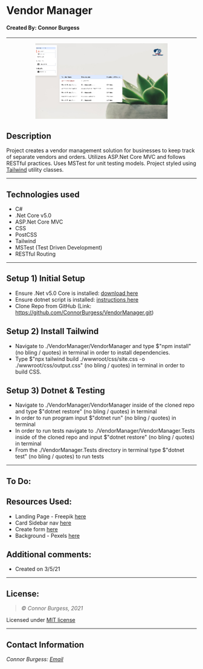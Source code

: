# Vendor Manager
#### Created By: Connor Burgess 
* * *
<p align="center"><img src="VendorManager/wwwroot/assets/images/thumb.jpg" alt="Vendor Manager"
	title="Vendor Manager" width="350" height="200"></p>

## Description  
Project creates a vendor management solution for businesses to keep track of separate vendors and orders. Utilizes ASP.Net Core MVC and follows RESTful practices. Uses MSTest for unit testing models. Project styled using [Tailwind](https://tailwindcss.com/) utility classes.

* * *

## Technologies used
* C#
* .Net Core v5.0
* ASP.Net Core MVC
* CSS
* PostCSS
* Tailwind
* MSTest (Test Driven Development)
* RESTful Routing

* * *

## Setup 1) Initial Setup
* Ensure .Net v5.0 Core is installed: [download here](https://dotnet.microsoft.com/download/dotnet/5.0)
* Ensure dotnet script is installed: [instructions here](https://github.com/filipw/dotnet-script)
* Clone Repo from GitHub (Link: https://github.com/ConnorBurgess/VendorManager.git)

## Setup 2) Install Tailwind
* Navigate to ./VendorManager/VendorManager and type $"npm install" (no bling / quotes) in terminal in order to install dependencies.
* Type $"npx tailwind build ./wwwroot/css/site.css -o ./wwwroot/css/output.css" (no bling / quotes) in terminal in order to build CSS. 

## Setup 3) Dotnet & Testing
* Navigate to ./VendorManager/VendorManager inside of the cloned repo and type $"dotnet restore" (no bling / quotes) in terminal
* In order to run program input $"dotnet run" (no bling / quotes) in terminal
* In order to run tests navigate to ./VendorManager/VendorManager.Tests inside of the cloned repo and input $"dotnet restore" (no bling / quotes) in terminal
* From the ./VendorManager.Tests directory in terminal type $"dotnet test" (no bling / quotes) to run tests

* * *

## To Do:

## Resources Used:
* Landing Page - Freepik [here](https://tailwindcomponents.com/component/business-page)
* Card Sidebar nav [here](https://tailwindcomponents.com/component/card-sidebar-navigation)
* Create form [here](https://tailwindcomponents.com/component/form-create)
* Background - Pexels [here](https://images.pexels.com/photos/305821/pexels-photo-305821.jpeg?auto=compress&cs=tinysrgb&dpr=2&h=750&w=1260)

## Additional comments:
* Created on 3/5/21  
* * *

## License:
> *&copy; Connor Burgess, 2021*

Licensed under [MIT license](https://mit-license.org/)

* * *

## Contact Information
_Connor Burgess: [Email](connorburgesscodes@gmail.com)_